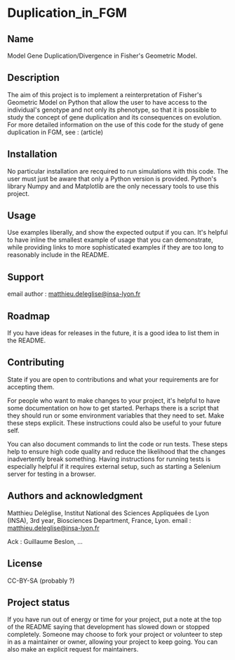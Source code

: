 # Duplication_in_FGM

## Name
Model Gene Duplication/Divergence in Fisher's Geometric Model.

## Description
The aim of this project is to implement a reinterpretation of Fisher's Geometric Model on Python that allow the user to have access to the individual's genotype and not only its phenotype, so that it is possible to study the concept of gene duplication and its consequences on evolution.
For more detailed information on the use of this code for the study of gene duplication in FGM, see : (article)

## Installation
No particular installation are recquired to run simulations with this code. 
The user must just be aware that only a Python version is provided.
Python's library Numpy and and Matplotlib are the only necessary tools to use this project.

## Usage
Use examples liberally, and show the expected output if you can. It's helpful to have inline the smallest example of usage that you can demonstrate, while providing links to more sophisticated examples if they are too long to reasonably include in the README.

## Support
email author : matthieu.deleglise@insa-lyon.fr

## Roadmap
If you have ideas for releases in the future, it is a good idea to list them in the README.

## Contributing
State if you are open to contributions and what your requirements are for accepting them.

For people who want to make changes to your project, it's helpful to have some documentation on how to get started. Perhaps there is a script that they should run or some environment variables that they need to set. Make these steps explicit. These instructions could also be useful to your future self.

You can also document commands to lint the code or run tests. These steps help to ensure high code quality and reduce the likelihood that the changes inadvertently break something. Having instructions for running tests is especially helpful if it requires external setup, such as starting a Selenium server for testing in a browser.

## Authors and acknowledgment
Matthieu Deléglise, Institut National des Sciences Appliquées de Lyon (INSA), 3rd year, Biosciences Department, France, Lyon.
email : matthieu.deleglise@insa-lyon.fr

Ack : Guillaume Beslon, ...

## License
CC-BY-SA (probably ?)

## Project status
If you have run out of energy or time for your project, put a note at the top of the README saying that development has slowed down or stopped completely. Someone may choose to fork your project or volunteer to step in as a maintainer or owner, allowing your project to keep going. You can also make an explicit request for maintainers.
